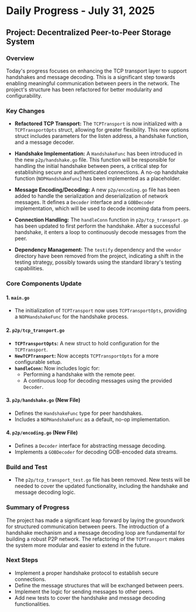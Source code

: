 # Daily Progress - July 31, 2025

## Project: Decentralized Peer-to-Peer Storage System

### Overview

Today's progress focuses on enhancing the TCP transport layer to support handshakes and message decoding. This is a significant step towards enabling meaningful communication between peers in the network. The project's structure has been refactored for better modularity and configurability.

### Key Changes

- **Refactored TCP Transport:** The `TCPTransport` is now initialized with a `TCPTransportOpts` struct, allowing for greater flexibility. This new options struct includes parameters for the listen address, a handshake function, and a message decoder.

- **Handshake Implementation:** A `HandshakeFunc` has been introduced in the new `p2p/handshake.go` file. This function will be responsible for handling the initial handshake between peers, a critical step for establishing secure and authenticated connections. A no-op handshake function (`NOPHandshakeFunc`) has been implemented as a placeholder.

- **Message Encoding/Decoding:** A new `p2p/encoding.go` file has been added to handle the serialization and deserialization of network messages. It defines a `Decoder` interface and a `GOBDecoder` implementation, which will be used to decode incoming data from peers.

- **Connection Handling:** The `handleConn` function in `p2p/tcp_transport.go` has been updated to first perform the handshake. After a successful handshake, it enters a loop to continuously decode messages from the peer.

- **Dependency Management:** The `testify` dependency and the `vendor` directory have been removed from the project, indicating a shift in the testing strategy, possibly towards using the standard library's testing capabilities.

### Core Components Update

#### 1. `main.go`

- The initialization of `TCPTransport` now uses `TCPTransportOpts`, providing a `NOPHandshakeFunc` for the handshake process.

#### 2. `p2p/tcp_transport.go`

- **`TCPTransportOpts`:** A new struct to hold configuration for the `TCPTransport`.
- **`NewTCPTransport`:** Now accepts `TCPTransportOpts` for a more configurable setup.
- **`handleConn`:** Now includes logic for:
  - Performing a handshake with the remote peer.
  - A continuous loop for decoding messages using the provided `Decoder`.

#### 3. `p2p/handshake.go` (New File)

- Defines the `HandshakeFunc` type for peer handshakes.
- Includes a `NOPHandshakeFunc` as a default, no-op implementation.

#### 4. `p2p/encoding.go` (New File)

- Defines a `Decoder` interface for abstracting message decoding.
- Implements a `GOBDecoder` for decoding GOB-encoded data streams.

### Build and Test

- The `p2p/tcp_transport_test.go` file has been removed. New tests will be needed to cover the updated functionality, including the handshake and message decoding logic.

### Summary of Progress

The project has made a significant leap forward by laying the groundwork for structured communication between peers. The introduction of a handshake mechanism and a message decoding loop are fundamental for building a robust P2P network. The refactoring of the `TCPTransport` makes the system more modular and easier to extend in the future.

### Next Steps

- Implement a proper handshake protocol to establish secure connections.
- Define the message structures that will be exchanged between peers.
- Implement the logic for sending messages to other peers.
- Add new tests to cover the handshake and message decoding functionalities.
